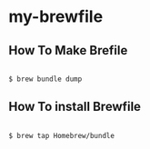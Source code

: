 # my-brewfile

## How To Make Brefile

```

$ brew bundle dump

```

## How To install Brewfile

```

$ brew tap Homebrew/bundle

```
